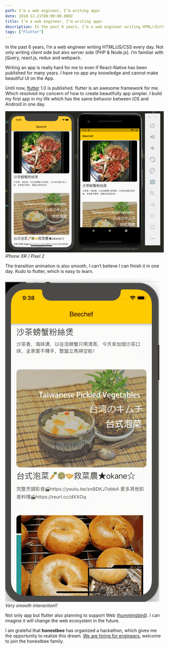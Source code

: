 ```yaml
---
path: I’m a web engineer, I’m writing apps
date: 2018-12-21T00:00:00.000Z
title: I’m a web engineer, I’m writing apps
description: In the past 6 years, I’m a web engineer writing HTML/JS/CSS every day. Not only writing client side but also server side (PHP & Node.js). I’m familiar with jQuery, react.js, redux and webpack.
tags: ["Flutter"]
---
```


In the past 6 years, I’m a web engineer writing HTML/JS/CSS every day. Not only writing client side but also server side (PHP & Node.js). I’m familiar with jQuery, react.js, redux and webpack.

Writing an app is really hard for me to even if React-Native has been published for many years. I have no app any knowledge and cannot make beautiful UI on the App.

Until now, [flutter](https://developers.googleblog.com/2018/12/flutter-10-googles-portable-ui-toolkit.html) 1.0 is published. flutter is an awesome framework for me. Which resolved my concern of how to create beautifully app simpler. I build my first app in my life which has the same behavior between iOS and Android in one day.

![iPhone XR / Pixel 2](./images/1rKMyjGR7sanl57DPKICsrA.png)_iPhone XR / Pixel 2_

The transition animation is also smooth, I can’t believe I can finish it in one day. Kudo to flutter, which is easy to learn.

![Very smooth interaction!!](./images/1JbuuuIaKJfA6gE13ZZfvMQ.gif)_Very smooth interaction!!_

Not only app but flutter also planning to support Web ([hummingbird](https://medium.com/flutter-io/hummingbird-building-flutter-for-the-web-e687c2a023a8)). I can imagine it will change the web ecosystem in the future.

I am grateful that **honestbee** has organized a hackathon, which gives me the opportunity to realize this dream. [We are hiring for engineers](https://mit.jobs/jobs?utf8=✓&search=honestbee&c=), welcome to join the honestbee family.
